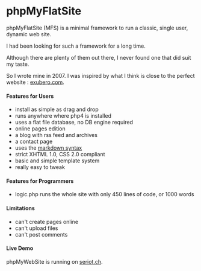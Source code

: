 phpMyFlatSite
=============

phpMyFlatSite (MFS) is a minimal framework to run a classic, single user, dynamic web site.

I had been looking for such a framework for a long time.

Although there are plenty of them out there, I never found one that did suit my taste.

So I wrote mine in 2007. I was inspired by what I think is close to the perfect website : [exubero.com](http://exubero.com).

#### Features for Users

- install as simple as drag and drop
- runs anywhere where php4 is installed
- uses a flat file database, no DB engine required
- online pages edition
- a blog with rss feed and archives
- a contact page
- uses the [markdown syntax](http://daringfireball.net/projects/markdown/syntax)
- strict XHTML 1.0, CSS 2.0 compliant
- basic and simple template system
- really easy to tweak

#### Features for Programmers

- logic.php runs the whole site with only 450 lines of code, or 1000 words

#### Limitations

- can't create pages online
- can't upload files
- can't post comments

#### Live Demo

phpMyWebSite is running on [seriot.ch](http://www.seriot.ch).
